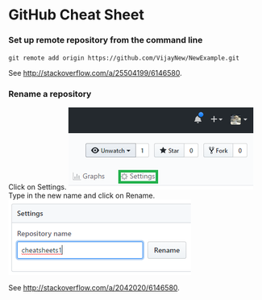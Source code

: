 # GitHub Cheat Sheet

 ### Set up remote repository from the command line
 
`git remote add origin https://github.com/VijayNew/NewExample.git`

See http://stackoverflow.com/a/25504199/6146580.

### Rename a repository

Click on Settings.
![Settings](images/settings.png)
Type in the new name and click on Rename.
![Rename](images/rename.png)

See http://stackoverflow.com/a/2042020/6146580.
